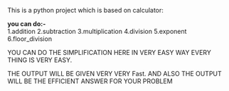 This is a python project which is based on calculator:

**you can do:-**<br>
1.addition
2.subtraction
3.multiplication
4.division
5.exponent
6.floor_division

YOU CAN DO THE SIMPLIFICATION HERE IN VERY EASY WAY EVERY THING IS VERY EASY.

THE OUTPUT WILL BE GIVEN VERY VERY Fast.
AND ALSO THE OUTPUT WILL BE THE EFFICIENT ANSWER FOR YOUR PROBLEM
